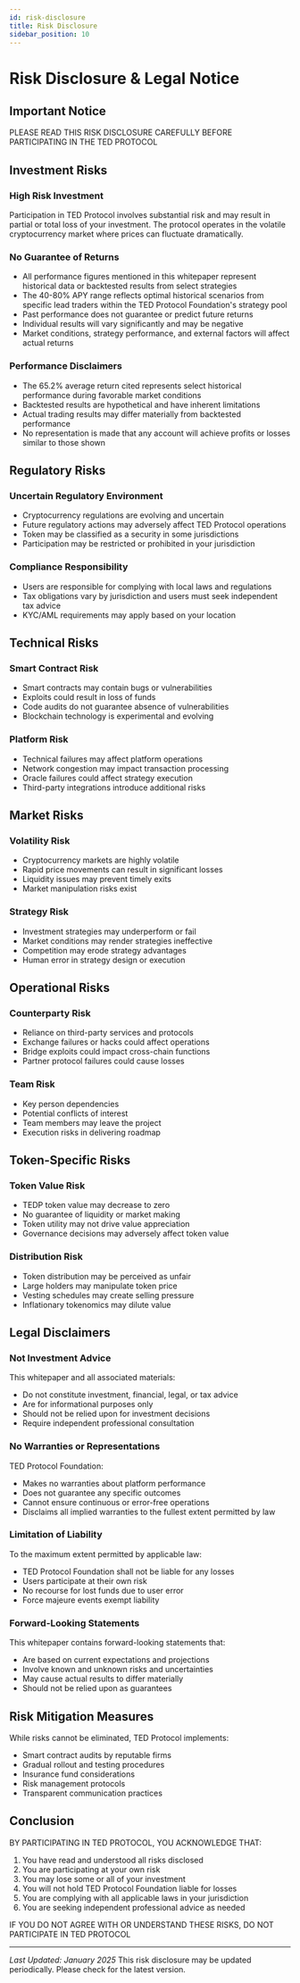 ```yaml
---
id: risk-disclosure
title: Risk Disclosure
sidebar_position: 10
---
```


# Risk Disclosure & Legal Notice

## Important Notice

PLEASE READ THIS RISK DISCLOSURE CAREFULLY BEFORE PARTICIPATING IN THE TED PROTOCOL

## Investment Risks

### High Risk Investment
Participation in TED Protocol involves substantial risk and may result in partial or total loss of your investment. The protocol operates in the volatile cryptocurrency market where prices can fluctuate dramatically.

### No Guarantee of Returns
- All performance figures mentioned in this whitepaper represent historical data or backtested results from select strategies
- The 40-80% APY range reflects optimal historical scenarios from specific lead traders within the TED Protocol Foundation's strategy pool
- Past performance does not guarantee or predict future returns
- Individual results will vary significantly and may be negative
- Market conditions, strategy performance, and external factors will affect actual returns

### Performance Disclaimers
- The 65.2% average return cited represents select historical performance during favorable market conditions
- Backtested results are hypothetical and have inherent limitations
- Actual trading results may differ materially from backtested performance
- No representation is made that any account will achieve profits or losses similar to those shown

## Regulatory Risks

### Uncertain Regulatory Environment
- Cryptocurrency regulations are evolving and uncertain
- Future regulatory actions may adversely affect TED Protocol operations
- Token may be classified as a security in some jurisdictions
- Participation may be restricted or prohibited in your jurisdiction

### Compliance Responsibility
- Users are responsible for complying with local laws and regulations
- Tax obligations vary by jurisdiction and users must seek independent tax advice
- KYC/AML requirements may apply based on your location

## Technical Risks

### Smart Contract Risk
- Smart contracts may contain bugs or vulnerabilities
- Exploits could result in loss of funds
- Code audits do not guarantee absence of vulnerabilities
- Blockchain technology is experimental and evolving

### Platform Risk
- Technical failures may affect platform operations
- Network congestion may impact transaction processing
- Oracle failures could affect strategy execution
- Third-party integrations introduce additional risks

## Market Risks

### Volatility Risk
- Cryptocurrency markets are highly volatile
- Rapid price movements can result in significant losses
- Liquidity issues may prevent timely exits
- Market manipulation risks exist

### Strategy Risk
- Investment strategies may underperform or fail
- Market conditions may render strategies ineffective
- Competition may erode strategy advantages
- Human error in strategy design or execution

## Operational Risks

### Counterparty Risk
- Reliance on third-party services and protocols
- Exchange failures or hacks could affect operations
- Bridge exploits could impact cross-chain functions
- Partner protocol failures could cause losses

### Team Risk
- Key person dependencies
- Potential conflicts of interest
- Team members may leave the project
- Execution risks in delivering roadmap

## Token-Specific Risks

### Token Value Risk
- TEDP token value may decrease to zero
- No guarantee of liquidity or market making
- Token utility may not drive value appreciation
- Governance decisions may adversely affect token value

### Distribution Risk
- Token distribution may be perceived as unfair
- Large holders may manipulate token price
- Vesting schedules may create selling pressure
- Inflationary tokenomics may dilute value

## Legal Disclaimers

### Not Investment Advice
This whitepaper and all associated materials:
- Do not constitute investment, financial, legal, or tax advice
- Are for informational purposes only
- Should not be relied upon for investment decisions
- Require independent professional consultation

### No Warranties or Representations
TED Protocol Foundation:
- Makes no warranties about platform performance
- Does not guarantee any specific outcomes
- Cannot ensure continuous or error-free operations
- Disclaims all implied warranties to the fullest extent permitted by law

### Limitation of Liability
To the maximum extent permitted by applicable law:
- TED Protocol Foundation shall not be liable for any losses
- Users participate at their own risk
- No recourse for lost funds due to user error
- Force majeure events exempt liability

### Forward-Looking Statements
This whitepaper contains forward-looking statements that:
- Are based on current expectations and projections
- Involve known and unknown risks and uncertainties
- May cause actual results to differ materially
- Should not be relied upon as guarantees

## Risk Mitigation Measures

While risks cannot be eliminated, TED Protocol implements:
- Smart contract audits by reputable firms
- Gradual rollout and testing procedures
- Insurance fund considerations
- Risk management protocols
- Transparent communication practices

## Conclusion

BY PARTICIPATING IN TED PROTOCOL, YOU ACKNOWLEDGE THAT:

1. You have read and understood all risks disclosed
2. You are participating at your own risk
3. You may lose some or all of your investment
4. You will not hold TED Protocol Foundation liable for losses
5. You are complying with all applicable laws in your jurisdiction
6. You are seeking independent professional advice as needed

IF YOU DO NOT AGREE WITH OR UNDERSTAND THESE RISKS, DO NOT PARTICIPATE IN TED PROTOCOL

---

*Last Updated: January 2025*
This risk disclosure may be updated periodically. Please check for the latest version.